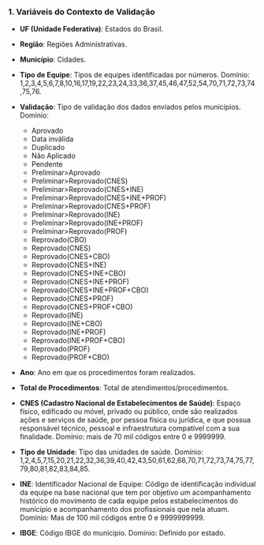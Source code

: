 ### 1. **Variáveis do Contexto de Validação**

- **UF (Unidade Federativa)**: Estados do Brasil.
- **Região**: Regiões Administrativas.
- **Município**: Cidades.
- **Tipo de Equipe**: Tipos de equipes identificadas por números. Domínio: 1,2,3,4,5,6,7,8,10,16,17,19,22,23,24,33,36,37,45,46,47,52,54,70,71,72,73,74,75,76.
- **Validação**: Tipo de validação dos dados enviados pelos munícípios. Domínio:

  - Aprovado
  - Data inválida
  - Duplicado
  - Não Aplicado
  - Pendente
  - Preliminar>Aprovado
  - Preliminar>Reprovado(CNES)
  - Preliminar>Reprovado(CNES+INE)
  - Preliminar>Reprovado(CNES+INE+PROF)
  - Preliminar>Reprovado(CNES+PROF)
  - Preliminar>Reprovado(INE)
  - Preliminar>Reprovado(INE+PROF)
  - Preliminar>Reprovado(PROF)
  - Reprovado(CBO)
  - Reprovado(CNES)
  - Reprovado(CNES+CBO)
  - Reprovado(CNES+INE)
  - Reprovado(CNES+INE+CBO)
  - Reprovado(CNES+INE+PROF)
  - Reprovado(CNES+INE+PROF+CBO)
  - Reprovado(CNES+PROF)
  - Reprovado(CNES+PROF+CBO)
  - Reprovado(INE)
  - Reprovado(INE+CBO)
  - Reprovado(INE+PROF)
  - Reprovado(INE+PROF+CBO)
  - Reprovado(PROF)
  - Reprovado(PROF+CBO)

- **Ano**: Ano em que os procedimentos foram realizados.
- **Total de Procedimentos**: Total de atendimentos/procedimentos.
- **CNES (Cadastro Nacional de Estabelecimentos de Saúde)**: Espaço físico, edificado ou móvel, privado ou público, onde são realizados ações e serviços de saúde, por pessoa física ou jurídica, e que possua responsável técnico, pessoal e infraestrutura compatível com a sua finalidade. Domínio: mais de 70 mil códigos entre 0 e 9999999.
- **Tipo de Unidade**: Tipo das unidades de saúde. Domínio: 1,2,4,5,7,15,20,21,22,32,36,39,40,42,43,50,61,62,68,70,71,72,73,74,75,77,79,80,81,82,83,84,85.
- **INE**: Identificador Nacional de Equipe: Código de identificação individual da equipe na base nacional que tem por objetivo um acompanhamento histórico do movimento de cada equipe pelos estabelecimentos do munícipio e acompanhamento dos profissionais que nela atuam. Domínio: Mas de 100 mil códigos entre 0 e 9999999999.
- **IBGE**: Código IBGE do munícipio. Dominio: Definido por estado.

